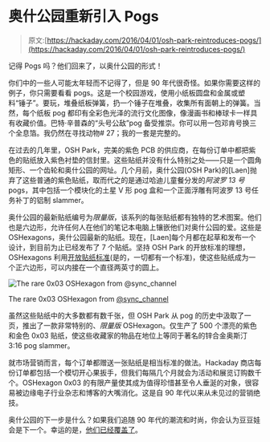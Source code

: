 # 奥什公园重新引入 Pogs

> 原文:[https://hackaday.com/2016/04/01/osh-park-reintroduces-pogs/](https://hackaday.com/2016/04/01/osh-park-reintroduces-pogs/)

记得 Pogs 吗？他们回来了，以奥什公园的形式！

你们中的一些人可能太年轻而不记得了，但是 90 年代很奇怪。如果你需要这样的例子，你只需要看看 pogs。这是一个校园游戏，使用小纸板圆盘和金属或塑料“锤子”。要玩，堆叠纸板弹簧，扔一个锤子在堆叠，收集所有面朝上的弹簧。当然，每个纸板 pog 都印有全彩色光泽的流行文化图像，像漫画书和棒球卡一样具有收藏价值。巴特·辛普森的“头号公敌”pog 备受推崇。你可以用一包邓肯号换三个全息箔。我仍然在寻找动物# 27；我的一套是完整的。

在过去的几年里，OSH Park，完美的紫色 PCB 的供应商，在每份订单中都把紫色的贴纸放入紫色衬垫的信封里。这些贴纸并没有什么特别之处——只是一个圆角矩形、一个齿轮和奥什公园的网址。几个月前，奥什公园(OSH Park)的[Laen]抛弃了这些普通的紫色贴纸，取而代之的是通过哈迪儿童餐分发的*阿波罗 13 号* pogs，其中包括一个模块化的土星 V 形 pog 盒和一个正面浮雕有阿波罗 13 号任务补丁的铝制 slammer。

奥什公园的最新贴纸编号为*限量版*，该系列的每张贴纸都有独特的艺术图案。他们也是六边形，允许任何人在他们的笔记本电脑上镶嵌他们对奥什公园的爱。这些是 OSHexagons，奥什公园最新的贴纸。现在，[Laen]每个月都在起草和发布一个设计，到目前为止已经发布了 7 个贴纸。坚持 OSH Park 的开放标准的理想，OSHexagons 利用[开放贴纸标准](http://terinjokes.github.io/StickerConstructorSpec/)(是的，一切都有一个标准)，使这些贴纸成为一个正六边形，可以内接在一个直径两英寸的圆上。

![The rare 0x03 OSHexagon from @sync_channel](../Images/a90301a52c3619cb80349a8b40281806.png)

The rare 0x03 OSHexagon from [@sync_channel](https://twitter.com/sync_channel/status/703066958099410944)

虽然这些贴纸中的大多数都有数千张，但 OSH Park 从 pog 的历史中汲取了一页，推出了一款非常特别的、*限量版* OSHexagon。仅生产了 500 个漂亮的紫色和金色 0x03 贴纸，使这些收藏家的物品在地位上等同于著名的锌合金奥斯汀 3:16 pog slammer。

就市场营销而言，每个订单都赠送一张贴纸是相当标准的做法。Hackaday 商店每份订单都包括一个模切开心果扳手，但我们每隔几个月就会为活动和展览订购数千个。OSHexagon 0x03 的有限产量使其成为值得珍惜甚至令人垂涎的对象，很容易被边缘电子行业杂志和博客的大嘴消化。这是自 90 年代以来从未见过的营销绝技。

奥什公园的下一步是什么？如果我们追随 90 年代的潮流和时尚，你会认为豆豆娃会是下一个。幸运的是，[他们已经覆盖了](https://tekdemo.github.io/opshark/)。